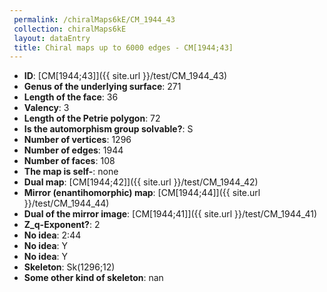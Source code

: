 ```yaml
--- 
 permalink: /chiralMaps6kE/CM_1944_43 
 collection: chiralMaps6kE
 layout: dataEntry
 title: Chiral maps up to 6000 edges - CM[1944;43]
---
```


- **ID**: [CM[1944;43]]({{ site.url }}/test/CM_1944_43)
- **Genus of the underlying surface**: 271
- **Length of the face**: 36
- **Valency**: 3
- **Length of the Petrie polygon**: 72
- **Is the automorphism group solvable?**: S
- **Number of vertices**: 1296
- **Number of edges**: 1944
- **Number of faces**: 108
- **The map is self-**: none
- **Dual map**: [CM[1944;42]]({{ site.url }}/test/CM_1944_42)
- **Mirror (enantihomorphic) map**: [CM[1944;44]]({{ site.url }}/test/CM_1944_44)
- **Dual of the mirror image**: [CM[1944;41]]({{ site.url }}/test/CM_1944_41)
- **Z_q-Exponent?**: 2
- **No idea**:  2:44
- **No idea**: Y
- **No idea**: Y
- **Skeleton**: Sk(1296;12)
- **Some other kind of skeleton**: nan
